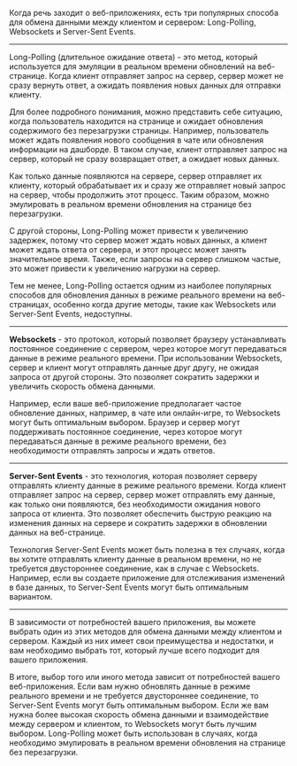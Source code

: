 
Когда речь заходит о веб-приложениях, есть три популярных способа для обмена данными между клиентом и сервером: Long-Polling, Websockets и Server-Sent Events.
****
Long-Polling (длительное ожидание ответа) - это метод, который используется для эмуляции в реальном времени обновлений на веб-странице. Когда клиент отправляет запрос на сервер, сервер может не сразу вернуть ответ, а ожидать появления новых данных для отправки клиенту.

Для более подробного понимания, можно представить себе ситуацию, когда пользователь находится на странице и ожидает обновления содержимого без перезагрузки страницы. Например, пользователь может ждать появления нового сообщения в чате или обновления информации на дашборде. В таком случае, клиент отправляет запрос на сервер, который не сразу возвращает ответ, а ожидает новых данных.

Как только данные появляются на сервере, сервер отправляет их клиенту, который обрабатывает их и сразу же отправляет новый запрос на сервер, чтобы продолжить этот процесс. Таким образом, можно эмулировать в реальном времени обновления на странице без перезагрузки.

С другой стороны, Long-Polling может привести к увеличению задержек, потому что сервер может ждать новых данных, а клиент может ждать ответа от сервера, и этот процесс может занять значительное время. Также, если запросы на сервер слишком частые, это может привести к увеличению нагрузки на сервер.

Тем не менее, Long-Polling остается одним из наиболее популярных способов для обновления данных в режиме реального времени на веб-страницах, особенно когда другие методы, такие как Websockets или Server-Sent Events, недоступны.
****
**Websockets** - это протокол, который позволяет браузеру устанавливать постоянное соединение с сервером, через которое могут передаваться данные в режиме реального времени. При использовании Websockets, сервер и клиент могут отправлять данные друг другу, не ожидая запроса от другой стороны. Это позволяет сократить задержки и увеличить скорость обмена данными.

Например, если ваше веб-приложение предполагает частое обновление данных, например, в чате или онлайн-игре, то Websockets могут быть оптимальным выбором. Браузер и сервер могут поддерживать постоянное соединение, через которое могут передаваться данные в режиме реального времени, без необходимости отправлять запросы и ждать ответов.
****
**Server-Sent Events** - это технология, которая позволяет серверу отправлять клиенту данные в режиме реального времени. Когда клиент отправляет запрос на сервер, сервер может отправлять ему данные, как только они появляются, без необходимости ожидания нового запроса от клиента. Это позволяет обеспечить быструю реакцию на изменения данных на сервере и сократить задержки в обновлении данных на веб-странице.

Технология Server-Sent Events может быть полезна в тех случаях, когда вы хотите отправлять клиенту данные в реальном времени, но не требуется двустороннее соединение, как в случае с Websockets. Например, если вы создаете приложение для отслеживания изменений в базе данных, то Server-Sent Events могут быть оптимальным вариантом.
****
В зависимости от потребностей вашего приложения, вы можете выбрать один из этих методов для обмена данными между клиентом и сервером. Каждый из них имеет свои преимущества и недостатки, и вам необходимо выбрать тот, который лучше всего подходит для вашего приложения.

В итоге, выбор того или иного метода зависит от потребностей вашего веб-приложения. Если вам нужно обновлять данные в режиме реального времени и не требуется двустороннее соединение, то Server-Sent Events могут быть оптимальным выбором. Если же вам нужна более высокая скорость обмена данными и взаимодействие между сервером и клиентом, то Websockets могут быть лучшим выбором. Long-Polling может быть использован в случаях, когда необходимо эмулировать в реальном времени обновления на странице без перезагрузки.